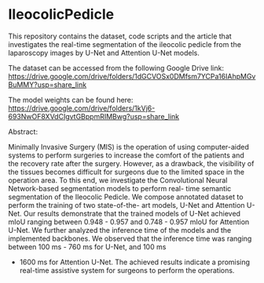 # IleocolicPedicle
This repository contains the dataset, code scripts and the article that investigates the real-time segmentation of the ileocolic pedicle from the laparoscopy images by U-Net and Attention U-Net models.

The dataset can be accessed from the following Google Drive link: https://drive.google.com/drive/folders/1dGCVOSx0DMfsm7YCPa16IAhpMGvBuMMY?usp=share_link

The model weights can be found here: https://drive.google.com/drive/folders/1kVj6-693NwOF8XVdCIgvtGBppmRIMBwg?usp=share_link

Abstract:

Minimally Invasive Surgery (MIS) is the operation
of using computer-aided systems to perform surgeries to increase
the comfort of the patients and the recovery rate after the
surgery. However, as a drawback, the visibility of the tissues
becomes difficult for surgeons due to the limited space in the
operation area. To this end, we investigate the Convolutional
Neural Network-based segmentation models to perform real-
time semantic segmentation of the Ileocolic Pedicle. We compose
annotated dataset to perform the training of two state-of-the-
art models, U-Net and Attention U-Net. Our results demonstrate
that the trained models of U-Net achieved mIoU ranging between
0.948 - 0.957 and 0.748 - 0.957 mIoU for Attention U-Net.
We further analyzed the inference time of the models and the
implemented backbones. We observed that the inference time
was ranging between 100 ms - 760 ms for U-Net, and 100 ms
- 1600 ms for Attention U-Net. The achieved results indicate a
promising real-time assistive system for surgeons to perform the
operations.
